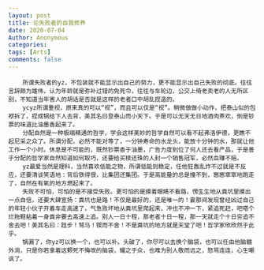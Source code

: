 ```yaml
---
layout: post
title: 论失败者的自我修养
date: 2020-07-04
Author: Anonymous
categories: 
tags: [Arts]
comments: false
--- 
```


        所谓失败者的yz，不包装就不能显示出自己的努力，更不能显示出自己失败的彻底。往往言辞颇为雄伟，认为年龄就是弥补过错的免死令，往往与车轮边，公交上倚老卖老的人无所区别，不知道当年害人的胡话是否就是这样的老者口中胡乱捏造的。
        ycyz所谓重视，原来真的可以“视”，而且可以仅是“视”。稍微做做小动作，把泰山似的包袱拆了，捏成锅给下人去背，美其名曰登泰山而小天下。于是可以无天无日地酒肉茶欢，倒是钞票的味道比油墨香起来了。
        分配自然是一种极端精通的哲学，学会这样美妙的哲学自然可以看不起弗洛伊德，更瞧不起尼采之众了。所谓分配，必然不能对等了，一分钟寿命的水龙头，能放十分钟的水，那就让他工作一个小时。休息是不可能的，既然钞票香于油墨，广告力度到位了何人还去看产品，于是善于分配的哲学家自然知道如何取巧，还要给买椟还珠的人封一个销售冠军，必然血赚不赔。
        yz最爱当然是理科，当然喜欢低能之物，所谓低能则稳定，任他狂轰乱炸不过就是不反应，还要清谈笑语地：背后铁得很，比集团还集团。于是高能量的总是撞不到，窸窸窣窣地跑走了，自然在有氧的地方燃起来了。
        失败不可怕，可怕的是不接受失败。更可怕的是摸着眼睛不看路，愣生生地从粪坑里摸出一点自信，还要大肆宣扬：粪坑也是路！不仅是最好的，还是唯一的！霎那间发现曾经凶过自己的年轻小伙子开着车走高速了，气急败坏地从粪坑里爬起来，冲也不冲一下，紧追死赶，吧嗒个烂拖鞋粘着一身粪非要去高速上追。别人一日十程，那老者十日一程，那一天就走个十日穷追不舍去吧！美其名曰：跬步！驽马！锲而不舍！不是粪坑的地方就是天堂了吧！哲学家欣欣然于此乎。
        锅漏了，你yz可以换一个，也可以补。头破了，你尽可以去换个脑袋，也可以任由他脑髓外淌，只是你若拿着这颗死不悔改的脑袋，耀之于众，也难为别人敬而远之，怒骂连连，心生嘲讽了。

